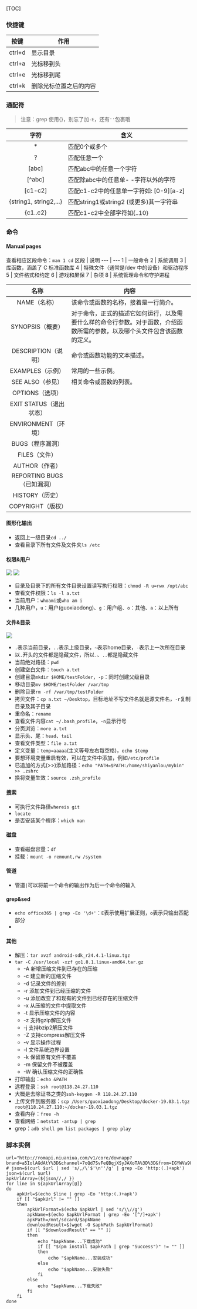 [TOC]
### 快捷键
按键 | 作用
:---: | ---
ctrl+d | 显示目录
ctrl+a | 光标移到头
ctrl+e | 光标移到尾
ctrl+k | 删除光标位置之后的内容

### 通配符
>注意：grep 使用{}，别忘了加`-E`，还有`''`包裹哦

字符 | 含义
:---: | ---
* | 匹配0个或多个
? | 匹配任意一个
[abc] | 匹配abc中的任意一个字符 
[^abc] | 匹配除abc中的任意单- -字符以外的字符 
[c1-c2] | 匹配c1-c2中的任意单一字符如: [0-9][a-z]
{string1, string2,...} | 匹配string1或string2 (或更多)其一字符串
{c1..c2} | 匹配c1-c2中全部字符如{..10}

### 命令
#### Manual pages
查看相应区段命令：`man 1 cd`
区段 | 说明
--- | ---
1 | 一般命令
2 | 系统调用
3 | 库函数，涵盖了 C 标准函数库
4 | 特殊文件（通常是/dev 中的设备）和驱动程序
5 | 文件格式和约定
6 | 游戏和屏保
7 | 杂项
8 | 系统管理命令和守护进程

名称 | 内容
:---: | ---
NAME（名称） | 该命令或函数的名称，接着是一行简介。
SYNOPSIS（概要） | 对于命令，正式的描述它如何运行，以及需要什么样的命令行参数。对于函数，介绍函数所需的参数，以及哪个头文件包含该函数的定义。
DESCRIPTION（说明） | 命令或函数功能的文本描述。
EXAMPLES（示例） | 常用的一些示例。
SEE ALSO（参见） | 相关命令或函数的列表。
OPTIONS（选项） | 
EXIT STATUS（退出状态） | 
ENVIRONMENT（环境） | 
BUGS（程序漏洞） | 
FILES（文件） | 
AUTHOR（作者） | 
REPORTING BUGS（已知漏洞） | 
HISTORY（历史） | 
COPYRIGHT（版权） | 

#### 图形化输出


* 返回上一级目录`cd ../`
* 查看目录下所有文件及文件夹`ls /etc`

####  权限&用户
![](https://gitee.com/hysbtr/pic/raw/master/linux_command.png)
![](https://gitee.com/hysbtr/pic/raw/master/linux_permission.png)

* 目录及目录下的所有文件目录设置读写执行权限：`chmod -R u=rwx /opt/abc`
* 查看文件权限：`ls -l a.txt`
* 当前用户：`whoami`或`who am i`
* 几种用户，`u`：用户(guoxiaodong)、`g`：用户组、`o`：其他、`a`：以上所有

#### 文件&目录
![](https://gitee.com/hysbtr/pic/raw/master/linux_file.png)

* `.`表示当前目录，`..`表示上级目录，`~`表示home目录，`-`表示上一次所在目录
* 以`.`开头的文件都是隐藏文件，所以`.`、`..`都是隐藏文件
* 当前绝对路径：`pwd`
* 创建空白文件：`touch a.txt`
* 创建目录`mkdir $HOME/testFolder`，`-p`：同时创建父级目录
* 移动目录`mv $HOME/testFolder /var/tmp`
* 删除目录`rm -rf /var/tmp/testFolder`
* 拷贝文件：`cp a.txt ~/Desktop`，目标地址不写文件名就是源文件名，`-r`复制目录及其子目录
* 重命名：`rename `
* 查看文件内容`cat ~/.bash_profile`，`-n`显示行号
* 分页浏览：`more a.txt`
* 显示头、尾：`head`、`tail`
* 查看文件类型：`file a.txt`
* 定义变量：`temp=aaaaa`(主义等号左右每空格)，`echo $temp`
* 要想环境变量重启有效，可以在文件中添加，例如`/etc/profile`
* 已追加的方式(>>)添加路径：`echo "PATH=$PATH:/home/shiyanlou/mybin" >> .zshrc`
* 换将变量生效：`source .zsh_profile`

#### 搜索
* 可执行文件路径`whereis git`
* `locate`
* 是否安装某个程序：`which man`

#### 磁盘
* 查看磁盘容量：`df`
* 挂载：`mount -o remount,rw /system`

#### 管道
* 管道`|`可以将前一个命令的输出作为后一个命令的输入

#### grep&sed
* `echo office365 | grep -Eo '\d+'`：`E`表示使用扩展正则，`o`表示只输出匹配部分
* 

#### 其他
* 解压：`tar xvzf android-sdk_r24.4.1-linux.tgz`
* `tar -C /usr/local -xzf go1.8.1.linux-amd64.tar.gz `
	* -A 新增压缩文件到已存在的压缩
	* -c 建立新的压缩文件
	* -d 记录文件的差别
	* -r 添加文件到已经压缩的文件
	* -u 添加改变了和现有的文件到已经存在的压缩文件
	* -x 从压缩的文件中提取文件
	* -t 显示压缩文件的内容
	* -z 支持gzip解压文件
	* -j 支持bzip2解压文件
	* -Z 支持compress解压文件
	* -v 显示操作过程
	* -l 文件系统边界设置
	* -k 保留原有文件不覆盖
	* -m 保留文件不被覆盖
	* -W 确认压缩文件的正确性
* 打印输出：`echo &PATH`
* 远程登录：`ssh root@118.24.27.110`
* 大概是去除证书之类的`ssh-keygen -R 118.24.27.110`
* 上传文件到服务器：`scp /Users/guoxiaodong/Desktop/docker-19.03.1.tgz root@118.24.27.110:~/docker-19.03.1.tgz`
* 查看内存：`free -h`
* 查看网络：`netstat -antup | grep`
* grep：`adb shell pm list packages | grep play`

### 脚本实例
```shell
url="http://romapi.niuaniua.com/v1/core/downapp?brand=a5IolAGdAtY%3D&channel=7oQd7SvFeQBqjXSyJAXoTA%3D%3D&from=IGYWVa9OT%2Bk%3D&kw=N9S3WUM56g4UN8VUNTzZKsMcem4CV0ME&mac=tNv8ORNM7L2ikVgMklhIcs5AuYIW38Ow&network=9MAxryuFsKSmcDqJdJ35ug%3D%3D&packagename=P2vs18SRlBAa0bIsL%2FlCXQqhW7ynurJWXCan%2BgLugEc%3D&pattern=4Beei9NZNdo%3D&rommodel=A4yAGl4udnOmaJmF5YXHWw%3D%3D&rommodelnumber=HTCDgexuZHA%3D&romoutmodel=HTCDgexuZHA%3D&romvercode=L%2B%2FPU%2FFQgEY%3D&romvername=B589GUWsybw%3D&type=jrG5nOPx9TU%3D&vcode=e%2ByrGOOwzfU%3D&vname=G%2FPvzoKLtPU%3D"
# json=$(curl $url | sed 's/,/\'$'\n''/g' | grep -Eo 'http:(.)+apk')
json=$(curl $url)
apkUrlArray=(${json//,/ })
for line in ${apkUrlArray[@]}
do
    apkUrl=$(echo $line | grep -Eo 'http:(.)+apk')
    if [[ "$apkUrl" != "" ]]
    then
        apkUrlFormat=$(echo $apkUrl | sed 's/\\//g')
        apkName=$(echo $apkUrlFormat | grep -Eo '[^/]+apk')
        apkPath=/mnt/sdcard/$apkName
        downloadResult=$(wget -O $apkPath $apkUrlFormat)
        if [[ "$downloadResult" == "" ]]
        then
            echo "$apkName...下载成功"
            if [[ "$(pm install $apkPath | grep "Success")" != "" ]]
            then
                echo "$apkName...安装成功"
            else
                echo "$apkName...安装失败"
            fi
        else
            echo "$apkName...下载失败"
        fi
    fi
done
```

